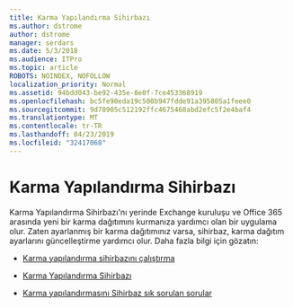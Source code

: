 ```yaml
---
title: Karma Yapılandırma Sihirbazı
ms.author: dstrome
author: dstrome
manager: serdars
ms.date: 5/3/2018
ms.audience: ITPro
ms.topic: article
ROBOTS: NOINDEX, NOFOLLOW
localization_priority: Normal
ms.assetid: 94bdd043-be92-435e-8e0f-7ce453368919
ms.openlocfilehash: bc5fe90eda19c500b947fdde91a395805a1feee0
ms.sourcegitcommit: 9d78905c512192ffc4675468abd2efc5f2e4baf4
ms.translationtype: MT
ms.contentlocale: tr-TR
ms.lasthandoff: 04/23/2019
ms.locfileid: "32417068"
---
```

# <a name="hybrid-configuration-wizard"></a>Karma Yapılandırma Sihirbazı

Karma Yapılandırma Sihirbazı'nı yerinde Exchange kuruluşu ve Office 365 arasında yeni bir karma dağıtımını kurmanıza yardımcı olan bir uygulama olur. Zaten ayarlanmış bir karma dağıtımınız varsa, sihirbaz, karma dağıtım ayarlarını güncelleştirme yardımcı olur. Daha fazla bilgi için gözatın:
  
- [Karma yapılandırma sihirbazını çalıştırma](https://technet.microsoft.com/library/mt595788%28v=exchg.150%29.aspx)
    
- [Karma Yapılandırma Sihirbazı](https://technet.microsoft.com/library/hh529921%28v=exchg.150%29.aspx)
    
- [Karma yapılandırmasını Sihirbaz sık sorulan sorular](https://technet.microsoft.com/library/mt488940%28v=exchg.150%29.aspx)
    

